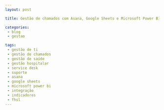 ```yaml
---
layout: post

title: Gestão de chamados com Asana, Google Sheets e Microsoft Power BI

categories: 
 - blog
 - gestao

tags:
 - gestão de ti
 - gestão de chamados
 - gestão de saúde
 - gestão hospitalar
 - service desk
 - suporte
 - asana
 - google sheets
 - microsoft power bi
 - integração
 - indicadores
 - fhsl
---
```

